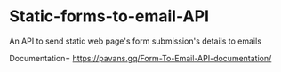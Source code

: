 # Static-forms-to-email-API
An API to send static web page's form submission's details to emails

Documentation= https://pavans.gq/Form-To-Email-API-documentation/
